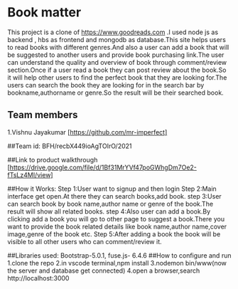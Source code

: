 #  Book matter
This project is a clone of https://www.goodreads.com .I used node js as backend , hbs as frontend and mongodb as database.This site helps users to read books with different genres.And also a user can add a book that will be suggested to another users and provide book purchasing link.The user can understand the quality and overview of book through comment/review section.Once if a user read a book they can post review about the book.So it will help other users to find the perfect book that they are looking for.The users can search the book they are looking for in the search bar by bookname,authorname or genre.So the result will be their searched book.
## Team members
1.Vishnu Jayakumar [https://github.com/mr-imperfect]

##Team id:
BFH/recbX449ioAgTOIrO/2021

##Link to product walkthrough
[https://drive.google.com/file/d/1Bf31MrYVf47poGWhgDm7Oe2-fTsLz4MI/view]

##How it Works:
Step 1:User want to signup and then login
Step 2:Main interface get open.At there they can search books,add book.
step 3:User can search book by book name,author name or genre of the book.The result will show all related books.
step 4:Also user can add a book.By clicking add a book you will go to other page to suggest a book.There you want to provide the book related details like book name,author name,cover image,genre of the book etc.
Step 5:After adding a book the book will be visible to all other users who can comment/review it. 

##Libraries used:
Bootstrap-5.0.1,
fuse.js- 6.4.6
##How to configure and run
1.clone the repo
2.in vscode terminal,npm install
3.nodemon bin/www(now the server and database get connected)
4.open a browser,search http://localhost:3000
